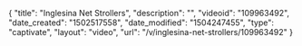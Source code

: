 {
    "title": "Inglesina Net Strollers",
    "description": "",
    "videoid": "109963492",
    "date_created": "1502517558",
    "date_modified": "1504247455",
    "type": "captivate",
    "layout": "video",
    "url": "\/v\/inglesina-net-strollers\/109963492"
}